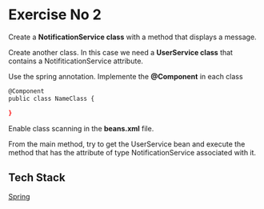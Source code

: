 # Exercise No 2

  Create a **NotificationService class** with a method that displays a message.

  Create another class. In this case we need a **UserService class** that contains a NotifiticationService attribute.

  Use the spring annotation. Implemente the **@Component** in each class
   
  ```bash
  @Component
  public class NameClass {

  }
  ```

  Enable class scanning in the **beans.xml** file.

  From the main method, try to get the UserService bean and execute the method that has the attribute of type NotificationService associated with it.

## Tech Stack 
  [Spring](https://spring.io)